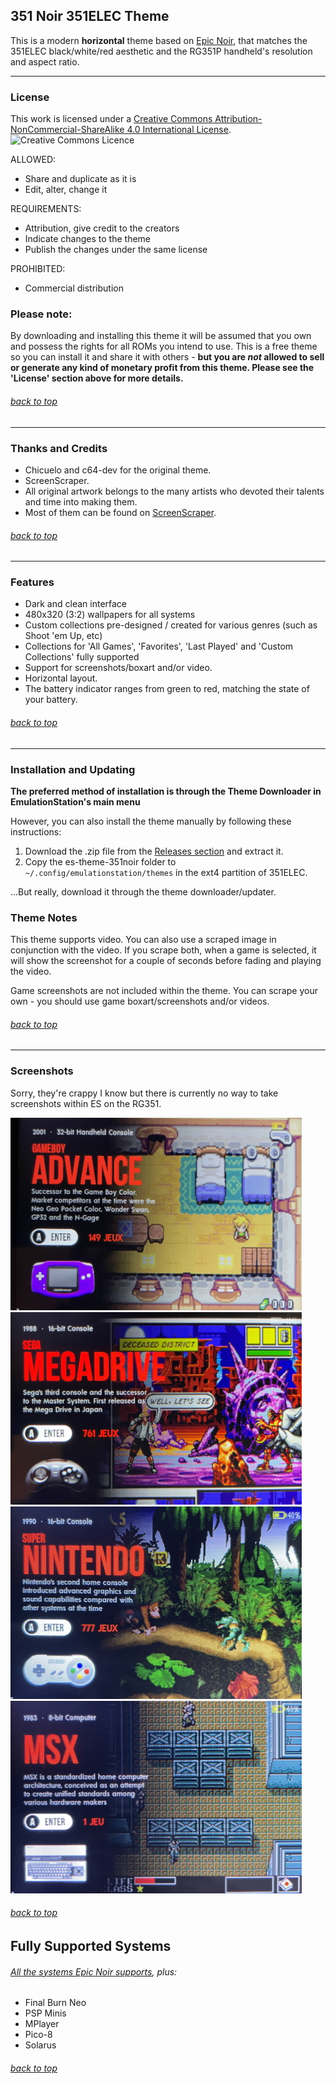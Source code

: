## 351 Noir 351ELEC Theme

This is a modern **horizontal** theme based on [Epic Noir](https://github.com/c64-dev/es-theme-epicnoir), that matches the 351ELEC black/white/red aesthetic and the RG351P handheld's resolution and aspect ratio.


---

### License

This work is licensed under a [Creative Commons Attribution-NonCommercial-ShareAlike 4.0 International License](http://creativecommons.org/licenses/by-nc-sa/4.0/). \
![Creative Commons Licence](https://i.creativecommons.org/l/by-nc-sa/4.0/88x31.png "Creative Commons Licence")

ALLOWED:
- Share and duplicate as it is
- Edit, alter, change it

REQUIREMENTS:
- Attribution, give credit to the creators
- Indicate changes to the theme
- Publish the changes under the same license

PROHIBITED:
- Commercial distribution

### Please note:
By downloading and installing this theme it will be assumed that you own and possess the rights for all ROMs you intend to use. This is a free theme so you can install it and share it with others - **but you are *not* allowed to sell or generate any kind of monetary profit from this theme. Please see the 'License' section above for more details.**

###### [back to top](https://github.com/MonsieurDaz/es-theme-351noir#351-noir-351elec-theme)

---

### Thanks and Credits
* Chicuelo and c64-dev for the original theme.
* ScreenScraper.
* All original artwork belongs to the many artists who devoted their talents and time into making them. 
* Most of them can be found on [ScreenScraper](https://www.screenscraper.fr/).

###### [back to top](https://github.com/MonsieurDaz/es-theme-351noir#351-noir-351elec-theme)

---

### Features

* Dark and clean interface
* 480x320 (3:2) wallpapers for all systems
* Custom collections pre-designed / created for various genres (such as Shoot 'em Up, etc)
* Collections for 'All Games', 'Favorites', 'Last Played' and 'Custom Collections' fully supported
* Support for screenshots/boxart and/or video.
* Horizontal layout.
* The battery indicator ranges from green to red, matching the state of your battery.

###### [back to top](https://github.com/MonsieurDaz/es-theme-351noir#351-noir-351elec-theme)

---

### Installation and Updating

**The preferred method of installation is through the Theme Downloader in EmulationStation's main menu**

However, you can also install the theme manually by following these instructions:
1. Download the .zip file from the [Releases section](https://github.com/MonsieurDaz/es-theme-351noir/releases) and extract it.
2. Copy the es-theme-351noir folder to `~/.config/emulationstation/themes` in the ext4 partition of 351ELEC.

...But really, download it through the theme downloader/updater.

### Theme Notes

This theme supports video. You can also use a scraped image in conjunction with the video. If you scrape both, when a game is selected, it will show the screenshot for a couple of seconds before fading and playing the video.

Game screenshots are not included within the theme. You can scrape your own - you should use game boxart/screenshots and/or videos.

###### [back to top](https://github.com/MonsieurDaz/es-theme-351noir#351-noir-351elec-theme)

---

### Screenshots

Sorry, they're crappy I know but there is currently no way to take screenshots within ES on the RG351.

![Sample01](https://github.com/MonsieurDaz/es-theme-351noir/blob/master/_art/samples/001.jpg) \
![Sample02](https://github.com/MonsieurDaz/es-theme-351noir/blob/master/_art/samples/002.jpg) \
![Sample03](https://github.com/MonsieurDaz/es-theme-351noir/blob/master/_art/samples/003.jpg) \
![Sample04](https://github.com/MonsieurDaz/es-theme-351noir/blob/master/_art/samples/004.jpg)


###### [back to top](https://github.com/MonsieurDaz/es-theme-351noir#351-noir-351elec-theme)

## Fully Supported Systems
###### [All the systems Epic Noir supports](https://github.com/c64-dev/es-theme-epicnoir#fully-supported-systems), plus:
* Final Burn Neo
* PSP Minis
* MPlayer
* Pico-8
* Solarus

###### [back to top](https://github.com/MonsieurDaz/es-theme-351noir#351-noir-351elec-theme)
